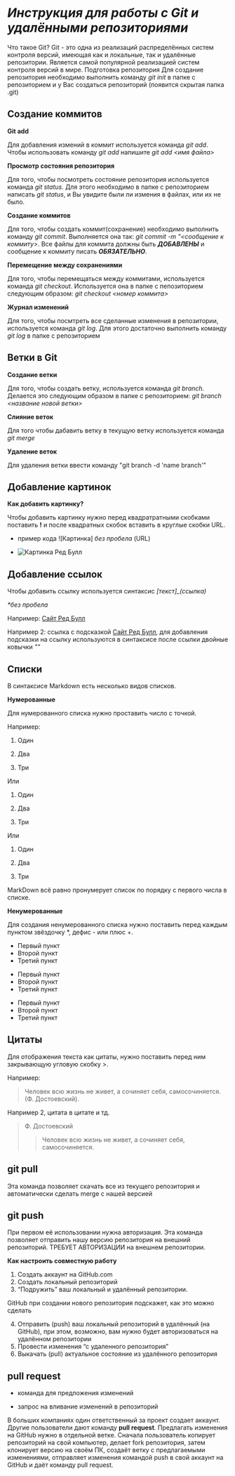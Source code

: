 # *Инструкция для работы с Git и удалёнными репозиториями*

Что такое Git?
Git - это одна из реализаций распределённых систем контроля версий, имеющая как и локальные, так и удалённые репозитории. Является самой популярной реализацией систем контроля версий в мире.
Подготовка репозитория
Для создание репозитория необходимо выполнить команду *git init*  в папке с репозиторием и у Вас создаться репозиторий (появится скрытая папка .git)

## **Создание коммитов**


**Git add**

Для добавления измений в коммит используется команда *git add*. Чтобы использовать команду *git add* напишите *git add <имя файла>*

**Просмотр состояния репозитория**

Для того, чтобы посмотреть состояние репозитория используется команда *git status*. Для этого необходимо в папке с репозиторием написать *git status*, и Вы увидите были ли измения в файлах, или их не было.

**Создание коммитов**

Для того, чтобы создать коммит(сохранение) необходимо выполнить команду *git commit*. Выполняется она так: *git commit -m "<сообщение к коммиту>*. Все файлы для коммита должны быть ***ДОБАВЛЕНЫ*** и сообщение к коммиту писать ***ОБЯЗАТЕЛЬНО***.

**Перемещение между сохранениями**

Для того, чтобы перемещаться между коммитами, используется команда *git checkout*. Используется она в папке с пепозиторием следующим образом: *git checkout <номер коммита>*

**Журнал изменений**

Для того, чтобы посмтреть все сделанные изменения в репозитории, используется команда *git log*. Для этого достаточно выполнить команду *git log* в папке с репозиторием

## **Ветки в Git**

**Создание ветки**

Для того, чтобы создать ветку, используется команда *git branch*. Делается это следующим образом в папке с репозиторием: *git branch <название новой ветки>*

**Слияние веток**

Для того чтобы дабавить ветку в текущую ветку используется команда *git merge <name branch>*

**Удаление веток**

Для удаления ветки ввести команду "git branch -d 'name branch'"

## **Добавление картинок**

**Как добавить картинку?**

Чтобы добавить картинку нужно перед квадратратными скобками поставить **!** и после квадратных скобок вставить в круглые скобки URL.

+ пример кода ![Картинка] *без пробела* (URL)

+ ![Картинка Ред Булл](https://assets.turbologo.com/blog/en/2019/12/19084743/red-bull-can.png)

## **Добавление ссылок**

Чтобы добавить ссылку используется синтаксис *[текст]_(ссылка)* 

_*без пробела_

Например: [Сайт Ред Булл](https://www.redbull.com/us-en/)

Например 2: ссылка с подсказкой [Сайт Ред Булл](https://www.redbull.com/us-en/ "Там инфа о Ред Булле"), для добавления подсказки на ссылку используются в синтаксисе после ссылки двойные ковычки *""*

## **Списки**

В синтаксисе Markdown есть несколько видов списков.

**Нумерованные**

Для нумерованного списка нужно проставить число с точкой.

Например:

1. Один

2. Два

3. Три

Или

1. Один

1. Два

1. Три

Или 

1. Один

8. Два

5. Три

MarkDown всё равно пронумерует список по порядку с первого числа в списке.

**Ненумерованные**

Для создания ненумерованного списка нужно поставить перед каждым пунктом звёздочку *, дефис - или плюс +.

* Первый пункт
* Второй пункт
* Третий пункт
- Первый пункт
- Второй пункт
- Третий пункт
+ Первый пункт
+ Второй пункт
+ Третий пункт

## **Цитаты**

Для отображения текста как цитаты, нужно поставить перед ним закрывающую угловую скобку >.

Например:

> Человек всю жизнь не живет, а сочиняет себя, самосочиняется. (Ф. Достоевский).

Например 2, цитата в цитате и тд.

> Ф. Достоевский
>> Человек всю жизнь не живет, а сочиняет себя, самосочиняется.

## **git pull**
Эта команда позволяет скачать все из текущего репозитория и автоматически сделать merge с нашей версией

## **git push**
При первом её использовании нужна авторизация.
Эта команда позволяет отправить нашу версию репозитория на внешний репозиторий. ТРЕБУЕТ АВТОРИЗАЦИИ на внешнем репозитории.

**Как настроить совместную работу**

1. Создать аккаунт на GitHub.com
2. Создать локальный репозиторий
3. “Подружить” ваш локальный и удалённый репозитории. 
    
GitHub при создании нового репозитория подскажет, как это можно сделать
    
4. Отправить (push) ваш локальный репозиторий в удалённый (на GitHub), при этом, возможно, вам нужно будет авторизоваться на удалённом репозитории
5. Провести изменения “с удаленного репозитория”
6. Выкачать (pull) актуальное состояние из удалённого репозитория

## **pull request**

- команда для предложения изменений 

- запрос на вливание изменений в репозиторий

В больших компаниях один ответственный за проект создает аккаунт. Другие пользователи дают команду **pull request**. Предлагать изменения на GitHub нужно в отдельной ветке. 
Сначала пользователь копирует репозиторий на свой компьютер, делает fork репозитория, затем клонирует версию на своём ПК, создаёт ветку с предлагаемыми изменениями, отправляет изменения командой push в свой аккаунт на GitHub и даёт команду pull request.